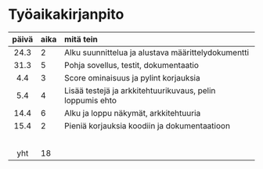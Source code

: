 # Työaikakirjanpito

| päivä | aika | mitä tein  |
| :----:|:-----| :-----|
| 24.3  |  2   | Alku suunnittelua ja alustava määrittelydokumentti |
| 31.3  |  5   | Pohja sovellus, testit, dokumentaatio 	|
| 4.4   |  3   | Score ominaisuus ja pylint korjauksia	|
| 5.4   |  4   | Lisää testejä ja arkkitehtuurikuvaus, pelin loppumis ehto	|
| 14.4  |  6   | Alku ja loppu näkymät, arkkitehtuuria	|
| 15.4  |  2   | Pieniä korjauksia koodiin ja dokumentaatioon	|
|       |      |	|
|       |      | 	|
|       |      | 	|
|       |      | 	|
|       |      | 	|
| yht   |  18   | 	|
